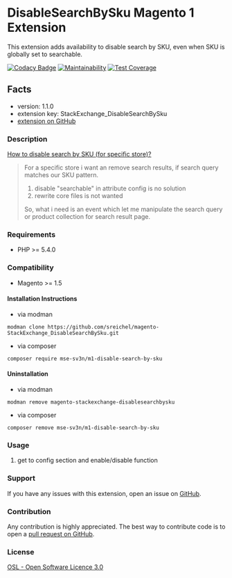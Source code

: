 # DisableSearchBySku Magento 1 Extension

This extension adds availability to disable search by SKU, even when SKU is globally set to searchable.

[![Codacy Badge](https://api.codacy.com/project/badge/Grade/8f4e1f6da56143dc89f11181c23a9c89)](https://www.codacy.com/app/sreichel/magento-StackExchange_DisableSearchBySku?utm_source=github.com&amp;utm_medium=referral&amp;utm_content=sreichel/magento-StackExchange_DisableSearchBySku&amp;utm_campaign=Badge_Grade)
[![Maintainability](https://api.codeclimate.com/v1/badges/48116c781e72357ade04/maintainability)](https://codeclimate.com/github/sreichel/magento-StackExchange_DisableSearchBySku/maintainability)
[![Test Coverage](https://api.codeclimate.com/v1/badges/48116c781e72357ade04/test_coverage)](https://codeclimate.com/github/sreichel/magento-StackExchange_DisableSearchBySku/test_coverage)

## Facts
- version: 1.1.0
- extension key: StackExchange_DisableSearchBySku
- [extension on GitHub](https://github.com/sreichel/magento-StackExchange_DisableSearchBySku)

### Description
[How to disable search by SKU (for specific store)?](https://magento.stackexchange.com/questions/173804/how-to-disable-search-by-sku-for-specific-store)

> For a specific store i want an remove search results, if search query matches our SKU pattern.
> 
>  1. disable "searchable" in attribute config is no solution
>  2. rewrite core files is not wanted
> 
> So, what i need is an event which let me manipulate the search query or product collection for search result page.

### Requirements
- PHP >= 5.4.0 

### Compatibility
- Magento >= 1.5

#### Installation Instructions
- via modman
```
modman clone https://github.com/sreichel/magento-StackExchange_DisableSearchBySku.git
```
- via composer
```
composer require mse-sv3n/m1-disable-search-by-sku
```

#### Uninstallation
- via modman
```
modman remove magento-stackexchange-disablesearchbysku
```
- via composer
```
composer remove mse-sv3n/m1-disable-search-by-sku
```

### Usage
1. get to config section and enable/disable function

### Support
If you have any issues with this extension, open an issue on [GitHub](https://github.com/sreichel/magento-StackExchange_DisableSearchBySku/issues).

### Contribution
Any contribution is highly appreciated. The best way to contribute code is to open a [pull request on GitHub](https://help.github.com/articles/using-pull-requests).

### License
[OSL - Open Software Licence 3.0](http://opensource.org/licenses/osl-3.0.php)

